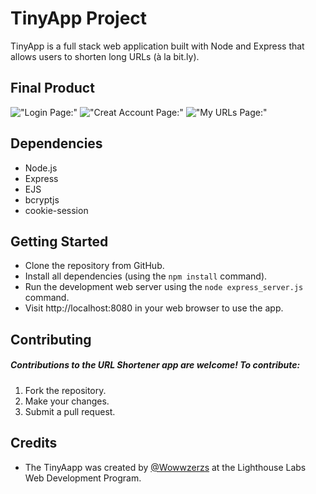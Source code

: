 # TinyApp Project

TinyApp is a full stack web application built with Node and Express that allows users to shorten long URLs (à la bit.ly).

## Final Product

!["Login Page:"]("https://imgur.com/a/ETQe9TW")
!["Creat Account Page:"]("https://imgur.com/a/vrkARpW")
!["My URLs Page:"]("https://imgur.com/a/w0KraF0")

## Dependencies

- Node.js
- Express
- EJS
- bcryptjs
- cookie-session

## Getting Started

- Clone the repository from GitHub.
- Install all dependencies (using the `npm install` command).
- Run the development web server using the `node express_server.js` command.
- Visit http://localhost:8080 in your web browser to use the app.

## Contributing
##### Contributions to the URL Shortener app are welcome! To contribute:

1. Fork the repository.
2. Make your changes.
3. Submit a pull request.

## Credits

- The TinyAapp was created by [@Wowwzerzs](https://github.com/Wowwzerzs) at the Lighthouse Labs Web Development Program.